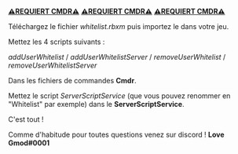 [**⚠REQUIERT CMDR⚠**](https://eryn.io/Cmdr/)
[**⚠REQUIERT CMDR⚠**](https://eryn.io/Cmdr/)
[**⚠REQUIERT CMDR⚠**](https://eryn.io/Cmdr/)

Téléchargez le fichier *whitelist.rbxm* puis importez le dans votre jeu.

Mettez les 4 scripts suivants :

*addUserWhitelist*
 / *addUserWhitelistServer*
 / *removeUserWhitelist*
 / *removeUserWhitelistServer*

Dans les fichiers de commandes **Cmdr**.

Mettez le script *ServerScriptService* (que vous pouvez renommer en "Whitelist" par exemple) dans le **ServerScriptService**.

C'est tout !

Comme d'habitude pour toutes questions venez sur discord ! **Love Gmod#0001**
